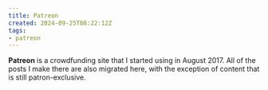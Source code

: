 ```yaml
---
title: Patreon
created: 2024-09-25T08:22:12Z
tags:
- patreon
---
```


**Patreon** is a crowdfunding site that I started using in August 2017. All of the posts I make there are also migrated here, with the exception of content that is still patron-exclusive.
